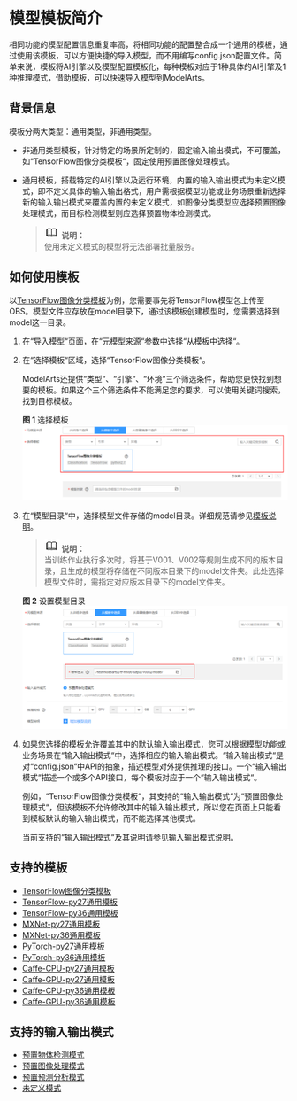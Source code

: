 # 模型模板简介<a name="modelarts_23_0098"></a>

相同功能的模型配置信息重复率高，将相同功能的配置整合成一个通用的模板，通过使用该模板，可以方便快捷的导入模型，而不用编写config.json配置文件。简单来说，模板将AI引擎以及模型配置模板化，每种模板对应于1种具体的AI引擎及1种推理模式，借助模板，可以快速导入模型到ModelArts。

## 背景信息<a name="section03541512125315"></a>

模板分两大类型：通用类型，非通用类型。

-   非通用类型模板，针对特定的场景所定制的，固定输入输出模式，不可覆盖，如“TensorFlow图像分类模板“，固定使用预置图像处理模式。
-   通用模板，搭载特定的AI引擎以及运行环境，内置的输入输出模式为未定义模式，即不定义具体的输入输出格式，用户需根据模型功能或业务场景重新选择新的输入输出模式来覆盖内置的未定义模式，如图像分类模型应选择预置图像处理模式，而目标检测模型则应选择预置物体检测模式。

    >![](public_sys-resources/icon-note.gif) **说明：**   
    >使用未定义模式的模型将无法部署批量服务。  


## 如何使用模板<a name="section1565783911554"></a>

以[TensorFlow图像分类模板](TensorFlow图像分类模板.md)为例，您需要事先将TensorFlow模型包上传至OBS。模型文件应存放在model目录下，通过该模板创建模型时，您需要选择到model这一目录。

1.  在“导入模型“页面，在“元模型来源“参数中选择“从模板中选择“。
2.  在“选择模板“区域，选择“TensorFlow图像分类模板“。

    ModelArts还提供“类型“、“引擎“、“环境“三个筛选条件，帮助您更快找到想要的模板。如果这个三个筛选条件不能满足您的要求，可以使用关键词搜索，找到目标模板。

    **图 1**  选择模板<a name="fig3919125195918"></a>  
    ![](figures/选择模板.png "选择模板")

3.  在“模型目录“中，选择模型文件存储的model目录。详细规范请参见[模板说明](模板说明.md)。

    >![](public_sys-resources/icon-note.gif) **说明：**   
    >当训练作业执行多次时，将基于V001、V002等规则生成不同的版本目录，且生成的模型将存储在不同版本目录下的model文件夹。此处选择模型文件时，需指定对应版本目录下的model文件夹。  

    **图 2**  设置模型目录<a name="fig161710161730"></a>  
    ![](figures/设置模型目录.png "设置模型目录")

4.  如果您选择的模板允许覆盖其中的默认输入输出模式，您可以根据模型功能或业务场景在“输入输出模式“中，选择相应的输入输出模式。“输入输出模式“是对“config.json“中API的抽象，描述模型对外提供推理的接口。一个“输入输出模式“描述一个或多个API接口，每个模板对应于一个“输入输出模式“。

    例如，“TensorFlow图像分类模板“，其支持的“输入输出模式“为“预置图像处理模式“，但该模板不允许修改其中的输入输出模式，所以您在页面上只能看到模板默认的输入输出模式，而不能选择其他模式。

    当前支持的“输入输出模式“及其说明请参见[输入输出模式说明](输入输出模式说明.md)。


## 支持的模板<a name="section44801025155417"></a>

-   [TensorFlow图像分类模板](TensorFlow图像分类模板.md)
-   [TensorFlow-py27通用模板](TensorFlow-py27通用模板.md)
-   [TensorFlow-py36通用模板](TensorFlow-py36通用模板.md)
-   [MXNet-py27通用模板](MXNet-py27通用模板.md)
-   [MXNet-py36通用模板](MXNet-py36通用模板.md)
-   [PyTorch-py27通用模板](PyTorch-py27通用模板.md)
-   [PyTorch-py36通用模板](PyTorch-py36通用模板.md)
-   [Caffe-CPU-py27通用模板](Caffe-CPU-py27通用模板.md)
-   [Caffe-GPU-py27通用模板](Caffe-GPU-py27通用模板.md)
-   [Caffe-CPU-py36通用模板](Caffe-CPU-py36通用模板.md)
-   [Caffe-GPU-py36通用模板](Caffe-GPU-py36通用模板.md)

## 支持的输入输出模式<a name="section737759781"></a>

-   [预置物体检测模式](预置物体检测模式.md)
-   [预置图像处理模式](预置图像处理模式.md)
-   [预置预测分析模式](预置预测分析模式.md)
-   [未定义模式](未定义模式.md)

